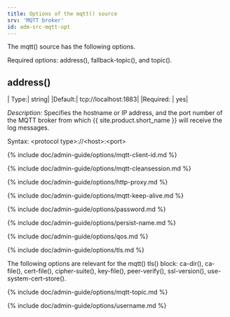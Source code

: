 ```yaml
---
title: Options of the mqtt() source
srv: 'MQTT broker'
id: adm-src-mqtt-opt
---
```


The mqtt() source has the following options.

Required options: address(), fallback-topic(), and topic().

## address()

|  Type:|       string|
  |Default:|    tcp://localhost:1883|
|Required: |  yes|

*Description:* Specifies the hostname or IP address, and the port number
of the MQTT broker from which {{ site.product.short_name }} will receive the log messages.

Syntax: \<protocol type\>://\<host\>:\<port\>

{% include doc/admin-guide/options/mqtt-client-id.md %}

{% include doc/admin-guide/options/mqtt-cleansession.md %}

{% include doc/admin-guide/options/http-proxy.md %}

{% include doc/admin-guide/options/mqtt-keep-alive.md %}

{% include doc/admin-guide/options/password.md %}

{% include doc/admin-guide/options/persist-name.md %}

{% include doc/admin-guide/options/qos.md %}

{% include doc/admin-guide/options/tls.md %}

The following options are relevant for the mqtt() tls() block: ca-dir(),
ca-file(), cert-file(), cipher-suite(), key-file(), peer-verify(),
ssl-version(), use-system-cert-store().

{% include doc/admin-guide/options/mqtt-topic.md %}

{% include doc/admin-guide/options/username.md %}
